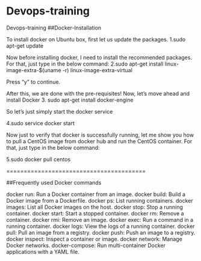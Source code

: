 # Devops-training
Devops-training
##Docker-Installation

To install docker on Ubuntu box, first let us update the packages.
 1.sudo apt-get update

Now before installing docker, I need to install the recommended packages. For that, just type in the below command:
2.sudo apt-get install linux-image-extra-$(uname -r) linux-image-extra-virtual

Press “y” to continue. 

After this, we are done with the pre-requisites! Now, let’s move ahead and install Docker
3. sudo apt-get install docker-engine

So let’s just simply start the docker service

4.sudo service docker start

Now just to verify that docker is successfully running, let me show you how to pull a CentOS image from docker hub and run the CentOS container. For that, just type in the below command:

5.sudo docker pull centos

========================================


##Frequently used Docker commands

docker run: Run a Docker container from an image.
docker build: Build a Docker image from a Dockerfile.
docker ps: List running containers.
docker images: List all Docker images on the host.
docker stop: Stop a running container.
docker start: Start a stopped container.
docker rm: Remove a container.
docker rmi: Remove an image.
docker exec: Run a command in a running container.
docker logs: View the logs of a running container.
docker pull: Pull an image from a registry.
docker push: Push an image to a registry.
docker inspect: Inspect a container or image.
docker network: Manage Docker networks.
docker-compose: Run multi-container Docker applications with a YAML file.

